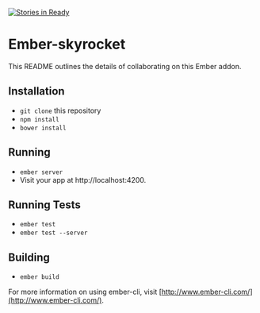 [![Stories in Ready](https://badge.waffle.io/runspired/ember-skyrocket.png?label=ready&title=Ready)](https://waffle.io/runspired/ember-skyrocket)
# Ember-skyrocket

This README outlines the details of collaborating on this Ember addon.

## Installation

* `git clone` this repository
* `npm install`
* `bower install`

## Running

* `ember server`
* Visit your app at http://localhost:4200.

## Running Tests

* `ember test`
* `ember test --server`

## Building

* `ember build`

For more information on using ember-cli, visit [http://www.ember-cli.com/](http://www.ember-cli.com/).
